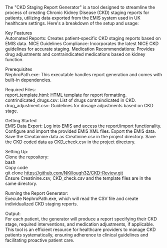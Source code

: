 The "CKD Staging Report Generator" is a tool designed to streamline the process of creating Chronic Kidney Disease (CKD) staging reports for patients, utilizing data exported from the EMIS system used in UK healthcare settings. Here's a breakdown of the setup and usage:

Key Features  
Automated Reports: Creates patient-specific CKD staging reports based on EMIS data.
NICE Guidelines Compliance: Incorporates the latest NICE CKD guidelines for accurate staging.
Medication Recommendations: Provides drug adjustments and contraindicated medications based on kidney function.

Prerequisites  
NephroPath.exe: This executable handles report generation and comes with built-in dependencies.

Required Files:  
report_template.html: HTML template for report formatting.
contrindicated_drugs.csv: List of drugs contraindicated in CKD.
drug_adjustment.csv: Guidelines for dosage adjustments based on CKD stage.

Getting Started  
EMIS Data Export:
Log into EMIS and access the report/import functionality.
Configure and import the provided EMIS XML files.
Export the EMIS data.
Save the Creatainine data as Creatinine.csv in the project directory.
Save the CKD coded data as CKD_check.csv in the project directory.

Setting Up:  
Clone the repository:  
bash  
Copy code  
git clone https://github.com/NKillough32/CKD-Review.git  
Ensure Creatinine.csv, CKD_check.csv and the template files are in the same directory.  

Running the Report Generator:  
Execute NephroPath.exe, which will read the CSV file and create individualized CKD staging reports.

Output:  
For each patient, the generator will produce a report specifying their CKD stage, required interventions, and medication adjustments, if applicable.
This tool is an efficient resource for healthcare providers to manage CKD patients systematically, ensuring adherence to clinical guidelines and facilitating proactive patient care.
